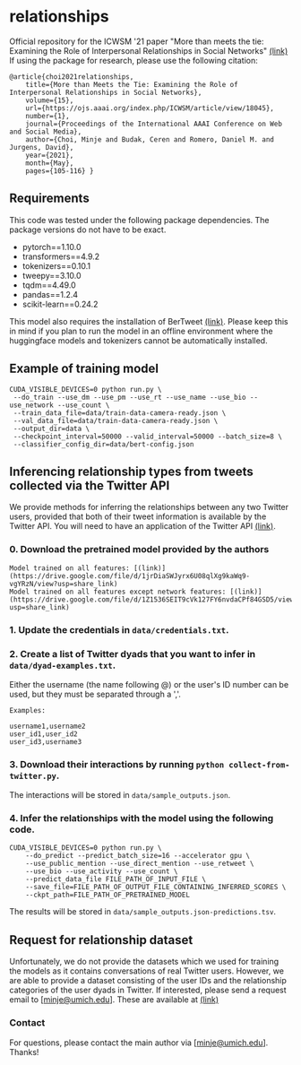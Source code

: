 # relationships
Official repository for the ICWSM '21 paper "More than meets the tie: Examining the Role of Interpersonal Relationships in Social Networks" [(link)](https://ojs.aaai.org/index.php/ICWSM/article/view/18045)
If using the package for research, please use the following citation:
```
@article{choi2021relationships, 
    title={More than Meets the Tie: Examining the Role of Interpersonal Relationships in Social Networks}, 
    volume={15}, 
    url={https://ojs.aaai.org/index.php/ICWSM/article/view/18045}, 
    number={1}, 
    journal={Proceedings of the International AAAI Conference on Web and Social Media}, 
    author={Choi, Minje and Budak, Ceren and Romero, Daniel M. and Jurgens, David}, 
    year={2021}, 
    month={May}, 
    pages={105-116} }
```
## Requirements

This code was tested under the following package dependencies. The package versions do not have to be exact.

- pytorch==1.10.0
- transformers==4.9.2
- tokenizers==0.10.1
- tweepy==3.10.0
- tqdm==4.49.0
- pandas==1.2.4
- scikit-learn==0.24.2

This model also requires the installation of BerTweet [(link)](https://huggingface.co/vinai/bertweet-base). 
Please keep this in mind if you plan to run the model in an offline environment where the huggingface models and tokenizers cannot be automatically installed.

## Example of training model

```
CUDA_VISIBLE_DEVICES=0 python run.py \
 --do_train --use_dm --use_pm --use_rt --use_name --use_bio --use_network --use_count \
 --train_data_file=data/train-data-camera-ready.json \
 --val_data_file=data/train-data-camera-ready.json \
 --output_dir=data \
 --checkpoint_interval=50000 --valid_interval=50000 --batch_size=8 \
 --classifier_config_dir=data/bert-config.json
```


## Inferencing relationship types from tweets collected via the Twitter API
We provide methods for inferring the relationships between any two Twitter users, provided that both of their tweet information is available by the Twitter API.
You will need to have an application of the Twitter API [(link)](https://developer.twitter.com/en/docs/twitter-api).

### 0. Download the pretrained model provided by the authors
```
Model trained on all features: [(link)](https://drive.google.com/file/d/1jrDiaSWJyrx6U08qlXg9kaWq9-vgYRzN/view?usp=share_link)
Model trained on all features except network features: [(link)](https://drive.google.com/file/d/1Z1536SEIT9cVk127FY6nvdaCPf84GSD5/view?usp=share_link)
```

### 1. Update the credentials in `data/credentials.txt`.

### 2. Create a list of Twitter dyads that you want to infer in `data/dyad-examples.txt`. 
Either the username (the name following @) or the user's ID number can be used, but they must be separated through a ','.

```
Examples:

username1,username2
user_id1,user_id2
user_id3,username3
```

### 3. Download their interactions by running `python collect-from-twitter.py`. 
The interactions will be stored in `data/sample_outputs.json`.

### 4. Infer the relationships with the model using the following code. 
```
CUDA_VISIBLE_DEVICES=0 python run.py \
    --do_predict --predict_batch_size=16 --accelerator gpu \
    --use_public_mention --use_direct_mention --use_retweet \
    --use_bio --use_activity --use_count \
    --predict_data_file FILE_PATH_OF_INPUT_FILE \
    --save_file=FILE_PATH_OF_OUTPUT_FILE_CONTAINING_INFERRED_SCORES \
    --ckpt_path=FILE_PATH_OF_PRETRAINED_MODEL
```
The results will be stored in `data/sample_outputs.json-predictions.tsv`.

## Request for relationship dataset
Unfortunately, we do not provide the datasets which we used for training the models as it contains conversations of real Twitter users. 
However, we are able to provide a dataset consisting of the user IDs and the relationship categories of the user dyads in Twitter.
If interested, please send a request email to [minje@umich.edu].
These are available at [(link)](https://drive.google.com/file/d/1VKn49kVB-96RTpfvEWE95iUyfWlaxpFw/view?usp=share_link)

### Contact
For questions, please contact the main author via [minje@umich.edu]. Thanks!
